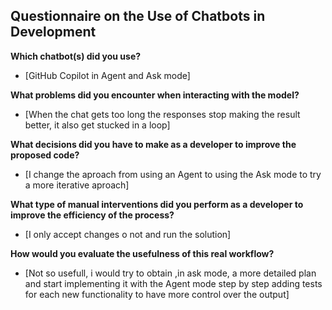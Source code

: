 ## Questionnaire on the Use of Chatbots in Development

**Which chatbot(s) did you use?**

* [GitHub Copilot in Agent and Ask mode]

**What problems did you encounter when interacting with the model?**

* [When the chat gets too long the responses stop making the result better, it also get stucked in a loop]

**What decisions did you have to make as a developer to improve the proposed code?**

* [I change the aproach from using an Agent to using the Ask mode to try a more iterative aproach]

**What type of manual interventions did you perform as a developer to improve the efficiency of the process?**

* [I only accept changes o not and run the solution]

**How would you evaluate the usefulness of this real workflow?**

* [Not so usefull, i would try to obtain ,in ask mode, a more detailed plan and start implementing it with the Agent mode step by step 
adding tests for each new functionality to have more control over the output]